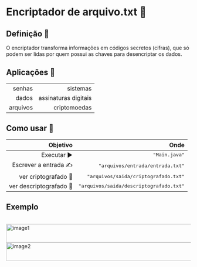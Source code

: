 <h1>Encriptador de arquivo.txt 📜</h1>

<h2>Definição 🗿</h2>
O encriptador transforma informações em códigos secretos (cifras), que só podem ser lidas por quem possui as chaves para desencriptar os dados.

<h2>Aplicações 📎</h2>

|  |  |
| ------: | -----------: |
| senhas | sistemas             |
|  dados | assinaturas digitais |
| arquivos | criptomoedas       |

<h2>Como usar 🤔</h2>

| **Objetivo** | **Onde** |
| ------: | -----------: |
| Executar ▶️| <kbd>"Main.java"</kbd> |
| Escrever a entrada ✍️| <kbd>"arquivos/entrada/entrada.txt"</kbd>  |
| ver criptografado 🔣    | <kbd>"arquivos/saida/criptografado.txt"</kbd>    |
| ver descriptografado 📰️ | <kbd>"arquivos/saida/descriptografado.txt"</kbd> |

<h2>Exemplo </h2><br>
<img align="center" alt="image1" height="50" width="1100" src="https://cdn.discordapp.com/attachments/816279312591880235/977680059143954472/Screenshot_1.png"><br>
<img align="center" alt="image2" height="50" width="1100" src="https://https://cdn.discordapp.com/attachments/816279312591880235/977680059420774410/Screenshot_2.png">
  